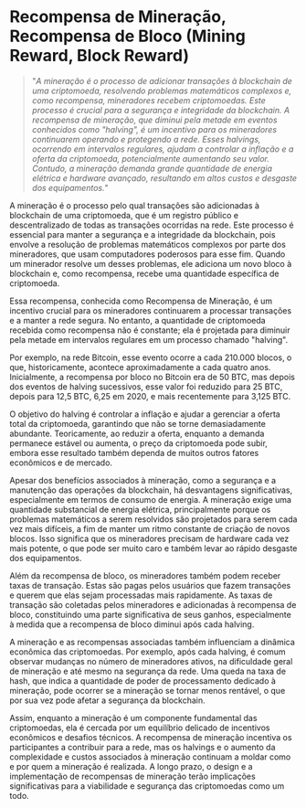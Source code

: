 # Recompensa de Mineração, Recompensa de Bloco (Mining Reward, Block Reward)

>"*A mineração é o processo de adicionar transações à blockchain de uma criptomoeda, resolvendo problemas matemáticos complexos e, como recompensa, mineradores recebem criptomoedas. Este processo é crucial para a segurança e integridade da blockchain. A recompensa de mineração, que diminui pela metade em eventos conhecidos como "halving", é um incentivo para os mineradores continuarem operando e protegendo a rede. Esses halvings, ocorrendo em intervalos regulares, ajudam a controlar a inflação e a oferta da criptomoeda, potencialmente aumentando seu valor. Contudo, a mineração demanda grande quantidade de energia elétrica e hardware avançado, resultando em altos custos e desgaste dos equipamentos.*"

A mineração é o processo pelo qual transações são adicionadas à blockchain de uma criptomoeda, que é um registro público e descentralizado de todas as transações ocorridas na rede. Este processo é essencial para manter a segurança e a integridade da blockchain, pois envolve a resolução de problemas matemáticos complexos por parte dos mineradores, que usam computadores poderosos para esse fim. Quando um minerador resolve um desses problemas, ele adiciona um novo bloco à blockchain e, como recompensa, recebe uma quantidade específica de criptomoeda.

Essa recompensa, conhecida como Recompensa de Mineração, é um incentivo crucial para os mineradores continuarem a processar transações e a manter a rede segura. No entanto, a quantidade de criptomoeda recebida como recompensa não é constante; ela é projetada para diminuir pela metade em intervalos regulares em um processo chamado "halving".

Por exemplo, na rede Bitcoin, esse evento ocorre a cada 210.000 blocos, o que, historicamente, acontece aproximadamente a cada quatro anos. Inicialmente, a recompensa por bloco no Bitcoin era de 50 BTC, mas depois dos eventos de halving sucessivos, esse valor foi reduzido para 25 BTC, depois para 12,5 BTC, 6,25 em 2020, e mais recentemente para 3,125 BTC.

O objetivo do halving é controlar a inflação e ajudar a gerenciar a oferta total da criptomoeda, garantindo que não se torne demasiadamente abundante. Teoricamente, ao reduzir a oferta, enquanto a demanda permanece estável ou aumenta, o preço da criptomoeda pode subir, embora esse resultado também dependa de muitos outros fatores econômicos e de mercado.

Apesar dos benefícios associados à mineração, como a segurança e a manutenção das operações da blockchain, há desvantagens significativas, especialmente em termos de consumo de energia. A mineração exige uma quantidade substancial de energia elétrica, principalmente porque os problemas matemáticos a serem resolvidos são projetados para serem cada vez mais difíceis, a fim de manter um ritmo constante de criação de novos blocos. Isso significa que os mineradores precisam de hardware cada vez mais potente, o que pode ser muito caro e também levar ao rápido desgaste dos equipamentos.

Além da recompensa de bloco, os mineradores também podem receber taxas de transação. Estas são pagas pelos usuários que fazem transações e querem que elas sejam processadas mais rapidamente. As taxas de transação são coletadas pelos mineradores e adicionadas à recompensa de bloco, constituindo uma parte significativa de seus ganhos, especialmente à medida que a recompensa de bloco diminui após cada halving.

A mineração e as recompensas associadas também influenciam a dinâmica econômica das criptomoedas. Por exemplo, após cada halving, é comum observar mudanças no número de mineradores ativos, na dificuldade geral de mineração e até mesmo na segurança da rede. Uma queda na taxa de hash, que indica a quantidade de poder de processamento dedicado à mineração, pode ocorrer se a mineração se tornar menos rentável, o que por sua vez pode afetar a segurança da blockchain.

Assim, enquanto a mineração é um componente fundamental das criptomoedas, ela é cercada por um equilíbrio delicado de incentivos econômicos e desafios técnicos. A recompensa de mineração incentiva os participantes a contribuir para a rede, mas os halvings e o aumento da complexidade e custos associados à mineração continuam a moldar como e por quem a mineração é realizada. A longo prazo, o design e a implementação de recompensas de mineração terão implicações significativas para a viabilidade e segurança das criptomoedas como um todo.